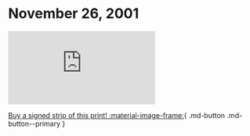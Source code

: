 # November 26, 2001

![](https://www.achewood.com/comic.php?date=11262001)

[Buy a signed strip of this print! :material-image-frame:](https://achewood-holiday-pop-up.myshopify.com/products/strip#11262001){ .md-button .md-button--primary }
